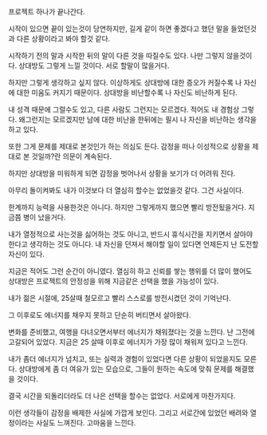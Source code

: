 프로젝트 하나가 끝나간다.

시작이 있으면 끝이 있는것이 당연하지만, 길게 같이 하면 좋겠다고 했던 말을 들었던것과 다른 상황이라고 봐야 할것 같다.

시작하기 전의 말과 시작한 뒤의 말이 다른 것을 따질수도 있다.
나만 그렇지 않을것이다. 상대방도 그렇게 느낄 것이다. 서로 할말이 많을거다.

하지만 그렇게 생각하고 싶지 않다.
이상하게도 상대방에 대한 증오가 커질수록 나 자신에 대한 미움도 커지기 때문이다.
상대방을 비난할수록 나 자신도 비난하게 된다.

내 성격 때문에 그럴수도 있고, 다른 사람도 그런지는 모르겠다.
적어도 내 경험상 그렇다.
왜그런지는 모르겠지만 남에 대한 비난을 한뒤에는 필시 나 자신을 비난하는 생각을 하고 있다.

또한 그게 문제를 제대로 본것인가 하는 의심도 든다.
감정을 떠나 이성적으로 상황을 제대로 본 것일까?란 의문이 계속된다.

하지만 상대방을 미워하게 되면 감정을 벗어나서 상황을 보기가 더 어려워 진다.

아무리 돌이켜봐도 내가 이것보다 더 열심히 할수는 없었을것 같다.
그건 사실이다.

한계까지 능력을 사용한것은 아니다.
하지만 그렇게까지 했으면 빨리 방전됬을거다.
지금쯤 병이 났을거다.

내가 열정적으로 사는것을 싫어하는 것도 아니고,
반드시 휴식시간을 지키면서 살아야 한다고 생각하는 것도 아니다.
내 자신을 던져서 해야할 일이 있다면 언제든지 난 도전할 자신이 있다.

지금은 적어도 그런 순간이 아니였다.
열심히 하고 신뢰를 쌓는 행위를 더 많이 했어도 상대방은 프로젝트의 안정성을 위해 지금같은 선택을 했을 가능성이 있다.

내가 젊은 시절에, 25살때 철모르고 빨리 스스로를 방전시켰던 것이 기억난다.

그 이후로도 에너지를 채우지 못하고 단순히 버티면서 살아왔다.

변화를 준비했고, 여행을 다녀오면서부터 에너지가 채워졌다는 것을 느낀다.
난 그전에 고갈되어 있었다.
지금은 25 살때 이후로 에너지가 가장 많이 채워져 있다고 느낀다.

내가 좀더 에너지가 넘치고, 또는 실력과 경험이 있었다면 다른 상황이 되었을지도 모른다.
상대방에게 좀 더 여유가 있는 모습으로, 그들이 원하는 속도에 맞춰 문제를 해결했을 것이다.

결국 시간을 되돌리더라도 더 나은 선택을 할수는 없었다.
서로에게 마찬가지다.

이런 생각들이 감정을 배제한 사실에 가깝게 보인다.
그리고 서로간에 있었던 배려와 열정이라는 사실도 느껴진다.
고마움을 느낀다.
